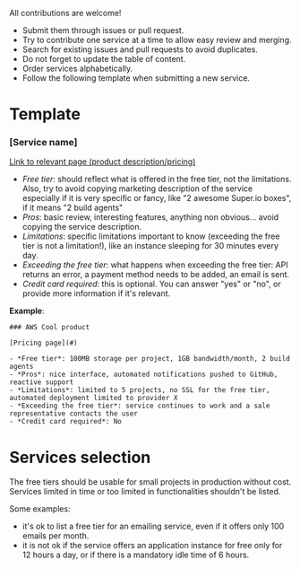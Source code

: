 All contributions are welcome!

- Submit them through issues or pull request.
- Try to contribute one service at a time to allow easy review and merging.
- Search for existing issues and pull requests to avoid duplicates.
- Do not forget to update the table of content.
- Order services alphabetically.
- Follow the following template when submitting a new service.

# Template

### [Service name]

[Link to relevant page (product description/pricing)](#)

- *Free tier*: should reflect what is offered in the free tier, not the limitations. Also, try to avoid copying marketing description of the service especially if it is very specific or fancy, like "2 awesome Super.io boxes", if it means "2 build agents"
- *Pros*: basic review, interesting features, anything non obvious... avoid copying the service description.
- *Limitations*: specific limitations important to know (exceeding the free tier is not a limitation!), like an instance sleeping for 30 minutes every day. 
- *Exceeding the free tier*: what happens when exceeding the free tier: API returns an error, a payment method needs to be added, an email is sent.
- *Credit card required*: this is optional. You can answer "yes" or "no", or provide more information if it's relevant.

**Example**:
  
    ### AWS Cool product
    
    [Pricing page](#)
    
    - *Free tier*: 100MB storage per project, 1GB bandwidth/month, 2 build agents
    - *Pros*: nice interface, automated notifications pushed to GitHub, reactive support
    - *Limitations*: limited to 5 projects, no SSL for the free tier, automated deployment limited to provider X
    - *Exceeding the free tier*: service continues to work and a sale representative contacts the user
    - *Credit card required*: No

# Services selection

The free tiers should be usable for small projects in production without cost. 
Services limited in time or too limited in functionalities shouldn't be listed. 

Some examples:
- it's ok to list a free tier for an emailing service, even if it offers only 100 emails per month.
- it is not ok if the service offers an application instance for free only for 12 hours a day, or if there is a mandatory idle time of 6 hours. 
